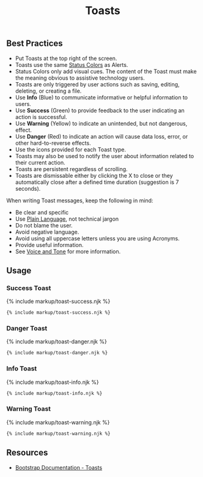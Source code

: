 ﻿---
title: Toasts
summary: Toasts are a lightweight notification relaying information related to the user's actions.
tags: components
layout: guide
eleventyNavigation:
  key: Toasts
  parent: Components
  order: 300
  excerpt: Toasts are a lightweight notification relaying information related to the user's actions.
  img: /img/illustrations/illus-toasts.svg
---

## Best Practices

- Put Toasts at the top right of the screen.
- Toasts use the same [Status Colors](/theming/color) as Alerts.
- Status Colors only add visual cues. The content of the Toast must make the meaning obvious to assistive technology users.
- Toasts are only triggered by user actions such as saving, editing, deleting, or creating a file.
- Use **Info** (Blue) to communicate informative or helpful information to users.
- Use **Success** (Green) to provide feedback to the user indicating an action is successful.
- Use **Warning** (Yellow) to indicate an unintended, but not dangerous, effect.  
- Use **Danger** (Red) to indicate an action will cause data loss, error, or other hard-to-reverse effects.
- Use the icons provided for each Toast type.
- Toasts may also be used to notify the user about information related to their current action.
- Toasts are persistent regardless of scrolling. 
- Toasts are dismissable either by clicking the X to close or they automatically close after a defined time duration (suggestion is 7 seconds).

When writing Toast messages, keep the following in mind:

- Be clear and specific
- Use <a href="https://plainlanguage.gov/" target="_blank">Plain Language</a>, not technical jargon
- Do not blame the user.
- Avoid negative language.
- Avoid using all uppercase letters unless you are using Acronyms.
- Provide useful information.
- See [Voice and Tone](/foundation/voice-and-tone/) for more information.

## Usage

### Success Toast

{% include markup/toast-success.njk %}

``` html
{% include markup/toast-success.njk %}
```

### Danger Toast

{% include markup/toast-danger.njk %}

``` html
{% include markup/toast-danger.njk %}
```

### Info Toast

{% include markup/toast-info.njk %}

``` html
{% include markup/toast-info.njk %}
```

### Warning Toast

{% include markup/toast-warning.njk %}

``` html
{% include markup/toast-warning.njk %}
```

## Resources
* <a href="https://getbootstrap.com/docs/4.5/components/toasts/" target="_blank">Bootstrap Documentation - Toasts</a>
